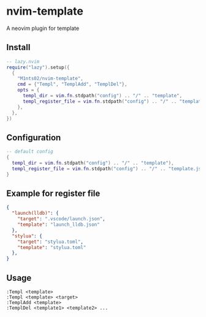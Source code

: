# nvim-template

A neovim plugin for template

## Install

```lua
-- lazy.nvim
require("lazy").setup({
  {
    "M1nts02/nvim-template",
    cmd = {"Templ", "TemplAdd", "TemplDel"},
    opts = {
      templ_dir = vim.fn.stdpath("config") .. "/" .. "template",
      templ_register_file = vim.fn.stdpath("config") .. "/" .. "template.json",
    },
  },
})
```

## Configuration

```lua
-- default config
{
  templ_dir = vim.fn.stdpath("config") .. "/" .. "template"),
  templ_register_file = vim.fn.stdpath("config") .. "/" .. "template.json"),
}
```

## Example for register file

```json
{
  "launch(lldb)": {
    "target": ".vscode/launch.json",
    "template": "launch_lldb.json"
  },
  "stylua": {
    "target": "stylua.toml",
    "template": "stylua.toml"
  },
}
```

## Usage

```vim
:Templ <template>
:Templ <template> <target>
:TemplAdd <template>
:TemplDel <template1> <template2> ...
```
